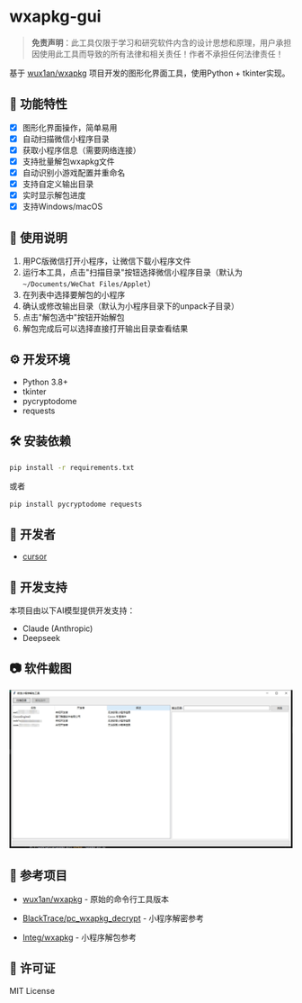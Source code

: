 # wxapkg-gui

> **免责声明**：此工具仅限于学习和研究软件内含的设计思想和原理，用户承担因使用此工具而导致的所有法律和相关责任！作者不承担任何法律责任！

基于 [wux1an/wxapkg](https://github.com/wux1an/wxapkg) 项目开发的图形化界面工具，使用Python + tkinter实现。

## 📝 功能特性

- [x] 图形化界面操作，简单易用
- [x] 自动扫描微信小程序目录
- [x] 获取小程序信息（需要网络连接）
- [x] 支持批量解包wxapkg文件
- [x] 自动识别小游戏配置并重命名
- [x] 支持自定义输出目录
- [x] 实时显示解包进度
- [x] 支持Windows/macOS

## 🎨 使用说明

1. 用PC版微信打开小程序，让微信下载小程序文件
2. 运行本工具，点击"扫描目录"按钮选择微信小程序目录（默认为`~/Documents/WeChat Files/Applet`）
3. 在列表中选择要解包的小程序
4. 确认或修改输出目录（默认为小程序目录下的unpack子目录）
5. 点击"解包选中"按钮开始解包
6. 解包完成后可以选择直接打开输出目录查看结果

## ⚙️ 开发环境

- Python 3.8+
- tkinter
- pycryptodome
- requests

## 🛠️ 安装依赖

```bash
pip install -r requirements.txt
```

或者

```bash
pip install pycryptodome requests
```




## 🔨 开发者

- [cursor](https://www.cursor.com/)

## 🤖 开发支持

本项目由以下AI模型提供开发支持：

- Claude (Anthropic)
- Deepseek

## 📷 软件截图

![image](./img/示例.png)

## 🔗 参考项目

- [wux1an/wxapkg](https://github.com/wux1an/wxapkg) - 原始的命令行工具版本

- [BlackTrace/pc_wxapkg_decrypt](https://github.com/BlackTrace/pc_wxapkg_decrypt) - 小程序解密参考
- [Integ/wxapkg](https://gist.github.com/Integ/bcac5c21de5ea35b63b3db2c725f07ad) - 小程序解包参考

## 📄 许可证

MIT License